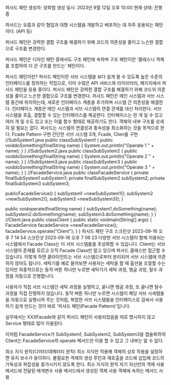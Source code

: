 퍼사드 패턴
생성자: 양희범 생성 일시: 2023년 9월 12일 오후 10:00 현재 상태: 진행중

퍼사드는 요즘과 같이 협업과 대형 시스템을 개발하고 배포하는 데 자주 응용되는 패턴이다. (API 등)

퍼사드 패턴은 강력한 결합 구조를 해결하기 위해 코드의 의존성을 줄이고 느슨한 결합으로 구조를 변경한다.

퍼사드 패턴은 디자인 패턴 중에서도 구조 패턴에 속하며 구조 패턴이란 ‘클래스나 객체를 조합하여 더 큰 구조를 만드는’ 패턴이다.

퍼사드 패턴이란?
퍼사드 패턴이란 서브 시스템을 보다 쉽게 쓸 수 있도록 높은 수준의 인터페이스를 정의하는 작업으로, 이미 수많은 API 서비스와 라이브러리, 패키지에서 퍼사드 패턴을 응용 중이다.
퍼사드 패턴은 강력한 결합 구조를 해결하기 위해 코드의 의존성을 줄이고 느슨한 결합으로 구조를 변경한다.
퍼사드 패턴은 메인 시스템과 서브 시스템 중간에 위치하는데, 새로운 인터페이스 계층을 추가하며 시스템 간 의존성을 해결한다. 인터페이스 계층은 메인 시스템과 서브 시스템의 연결 관계를 대신 처리한다.
서브 시스템을 호출, 결합할 수 있는 인터페이스를 제공한다. 인터페이스는 한 개 일 수 있고 여러 개 일 수도 있고 또는 이를 함수 형태로 제공하기도 한다.
객체의 내부 구조를 상세히 알 필요는 없다. 퍼사드는 시스템의 연결성과 종속성을 최소화하는 것을 목적으로 한다.
Fcade Pattern 구현
간단한 서브 시스템 3개, Fcade, Clien를 구현
//SubSystem1.java
public classSubSystem1 {
public voiddoSomething(finalString name) {
        System.out.println("Operate 1 " + name);
    }
}
//SubSystem2.java
public classSubSystem2 {
public voiddoSomething(finalString name) {
        System.out.println("Operate 2 "  + name);
    }
}
//SubSystem3.java
public classSubSystem3 {
public voiddoSomething(finalString name) {
        System.out.println("Operate 3 " + name);
    }
}
//FacadeService.java
public classFacadeService {
private finalSubSystem1 subSystem1;
private finalSubSystem2 subSystem2;
private finalSubSystem3 subSystem3;

publicFacadeService() {
        subSystem1 =newSubSystem1();
        subSystem2 =newSubSystem2();
        subSystem3 =newSubSystem3();
    }

public voidoperate(finalString name) {
        subSystem1.doSomething(name);
        subSystem2.doSomething(name);
        subSystem3.doSomething(name);
    }
}
//Client.java
public classClient {
public static voidmain(String[] args) {
        FacadeService facadeService =newFacadeService();
        facadeService.operate("Client");
    }
}
피사드 패턴 구조
스크린샷 2023-09-16 오후 7 14 54 스크린샷 2023-09-16 오후 7 06 23
다양한 서브 시스템이 함께 이용되는 시스템에서 Facade Class는 이 서브 시스템들을 추상화할 수 있습니다.
Client는 서브 시스템의 존재를 모르고 오직 Facade Class만 알고 있으며 퍼사드 클래스만 접근할 수 있습니다. 이렇게 하면 클라이언트는 서브 시스템으로부터 분리되어 서브 시스템에 의존하지 않아도 됩니다.
세탁기를 예로 들어보면 사용자는 세탁을 할 때 옵션을 조절할 수는 있지만 최종적으로는 동작 버튼 하나만 누르면 세탁기가 세탁 과정, 헹굼 과정, 탈수 과정을 자동으로 진행합니다.

사용자가 직접 서브 시스템인 세탁 과정을 실행하고, 끝나면 헹굼 과정, 또 끝나면 탈수 과정을 직접 진행하지 않습니다. 동작  버튼 하나만 누르면 시스템이 해당 서브 시세템들을 자동으로 실행시켜 주는 것처럼, 복잡한 서브 시스템들을 인터페이스로 감싸서 사용하기 쉽게 만드는 것이 바로 '퍼사드 패턴(Pacade Pattern)'입니다.

실무에서는 XXXFacade와 같이 퍼사드 패턴이 사용되었음을 따로 명시하지 않고 Service 형태로 많이 이용된다.

이처럼 FacadeService가 SubSystem1, SubSystem2, SubSystem3을  캡슐화하여 Client는 FacadeService의 operate 메서드만 이용 할 수 있고 그 내부는 알 수 없다.

최소 지식 원칙(디미터/데메터리 원칙)
최소 지식만 적용해 객체의 상호 작용을 설정하면 유지 보수가 용이하다.
불필요한 객체의 생성 루틴과 재호출을 코드에 삽입해 코드의 가독성과 복잡성을 증가시키지 않도록 한다.
최소 지식의 원칙
자기 자신만의 객체 사용
메서드에 전달된 매개변수 사용
메서드에서 생성된 객체 사용
객체에 속하는 메서드 사용
